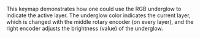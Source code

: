 This keymap demonstrates how one could use the RGB underglow to indicate the active layer.  The underglow color indicates the current layer, which is changed with the middle rotary encoder (on every layer), and the right encoder adjusts the brightness (value) of the underglow.
